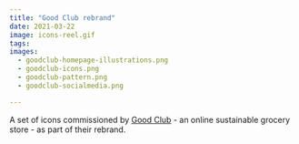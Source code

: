 ```yaml
---
title: "Good Club rebrand"
date: 2021-03-22
image: icons-reel.gif
tags:
images:
  - goodclub-homepage-illustrations.png
  - goodclub-icons.png
  - goodclub-pattern.png
  - goodclub-socialmedia.png

---
```


A set of icons commissioned by [Good Club](https://www.goodclub.co.uk/) - an online sustainable grocery store - as part of their rebrand.
